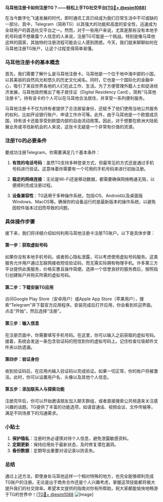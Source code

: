 **马耳他注册卡如何注册TG？——轻松上手TG社交平台[[TG💪+ @esim1088](https://t.me/s/esim1088)]**

在当今数字化飞速发展的时代，即时通讯工具已经成为我们日常生活中不可或缺的一部分。其中，Telegram（简称TG）以其强大的功能和高度的安全性，迅速成为全球用户的首选社交平台之一。然而，对于一些用户来说，尤其是那些没有本地手机号码或不想暴露个人信息的人来说，注册TG可能是一个挑战。特别是像马耳他这样的国家，其独特的注册流程可能会让人感到困惑。今天，我们就来聊聊如何在马耳他注册TG账户，让这个过程变得简单易懂。

### 马耳他注册卡的基本概念

首先，我们需要了解什么是马耳他注册卡。马耳他是一个位于地中海中部的小国，以其美丽的自然风光和悠久的历史文化闻名。同时，它也是一个国际化的金融中心，吸引了来自世界各地的人们在此工作、生活。为了方便管理外籍人士和促进经济发展，马耳他政府推出了电子居住证（Digital Residency Card），简称“马耳他注册卡”。持有该卡的个人可以在马耳他合法居住，并享受一系列便利服务。

马耳他注册卡不仅为持有者提供了合法居留身份，还赋予了他们使用当地公共服务的权利，比如开设银行账户、申请工作许可等。此外，由于马耳他是一个欧盟成员国，持有该卡还能享受到欧盟内部的自由流动政策。因此，对于想要在欧洲大陆拓展业务或寻找新机会的人来说，这张卡无疑是一个非常有价值的资源。

### 注册TG的必要条件

要成功注册Telegram，你需要满足几个基本条件：

1. **有效的电话号码**：虽然TG支持多种登录方式，但最常见的方式还是通过手机号码进行验证。这意味着你需要有一个可用的手机号码来进行初始注册。
   
2. **稳定的网络连接**：无论是Wi-Fi还是移动数据，都需要确保网络畅通无阻，以便顺利完成注册过程。

3. **设备兼容性**：TG适用于多种操作系统，包括iOS、Android以及桌面版Windows、MacOS等。确保你的设备运行的是最新版本的操作系统，以避免因软件版本过旧而导致的问题。

### 具体操作步骤

接下来，我们将详细介绍如何利用马耳他注册卡注册TG账户。以下是具体步骤：

#### 第一步：获取虚拟号码

如果你没有本地手机号码，或者担心隐私泄露，可以考虑使用虚拟号码服务。这类服务允许用户通过互联网接收短信验证码，而无需实际拥有物理手机。许多第三方平台提供此类服务，价格实惠且操作简便。选择一个信誉良好的服务商后，按照指引创建账户并购买所需的虚拟号码。

#### 第二步：下载安装TG应用

访问Google Play Store（安卓用户）或Apple App Store（苹果用户），搜索“Telegram”并下载官方应用程序。安装完成后打开应用，你会看到欢迎界面。点击“开始”，然后选择“注册”。

#### 第三步：输入信息

在注册页面中，你需要填写手机号码。在这里，你可以输入之前获取的虚拟号码。接着，系统会发送一条包含验证码的短信到你的虚拟号码上。记住检查垃圾邮件文件夹以防遗漏。

#### 第四步：验证身份

收到验证码后，在应用内输入验证码以完成验证。如果一切正常，你的账户将被激活。此时，你可以设置用户名、头像以及其他个人信息。

#### 第五步：添加联系人与探索功能

注册完毕后，你可以开始邀请朋友加入聊天群组，或者直接搜索公共频道来关注感兴趣的话题。TG提供了丰富的功能选项，如语音通话、视频会议、文件传输等，满足不同场景下的沟通需求。

### 小贴士

1. **保护隐私**：注册时务必谨慎对待个人信息，避免泄露敏感资料。
2. **定期更新**：保持应用处于最新状态，及时修复潜在漏洞。
3. **备份数据**：定期导出重要对话记录以防丢失。

### 总结

通过上述方法，即使身处马耳他这样一个相对特殊的地方，也完全能够顺利完成TG账户的注册。无论是出于商务合作还是个人兴趣考虑，掌握这项技能都将极大提升我们的社交效率。希望本文提供的指南对你有所帮助，祝大家都能愉快地畅游于TG的世界中！[[TG💪+ @esim1088](https://t.me/s/esim1088) ![Image](https://i.postimg.cc/4NQfJmqS/Snipaste-2025-05-13-00-14-12.png)]